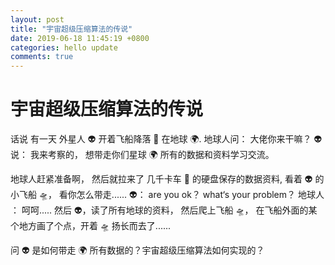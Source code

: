 ```yaml
---
layout: post
title: "宇宙超级压缩算法的传说"
date: 2019-06-18 11:45:19 +0800
categories: hello update
comments: true
---
```


# 宇宙超级压缩算法的传说

话说 有一天 外星人 👽 开着飞船降落 🛬️ 在地球 🌍.
地球人问： 大佬你来干嘛？
👽 说： 我来考察的， 想带走你们星球 🌍 所有的数据和资料学习交流。

地球人赶紧准备啊， 然后就拉来了 几千卡车 🚗 的硬盘保存的数据资料, 看着 👽 的小飞船 🛸， 看你怎么带走......
👽： are you ok？ what‘s your problem？
地球人 ： 呵呵.....
然后 👽，读了所有地球的资料， 然后爬上飞船 🛸， 在飞船外面的某个地方画了个点，开着 🛸 扬长而去了......

问 👽 是如何带走 🌍 所有数据的？宇宙超级压缩算法如何实现的？
